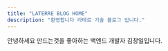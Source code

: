 ```yaml
---
title: "LATERRE BLOG HOME"
description: "환영합니다 라테르 기술 블로그 입니다."
---
```


안녕하세요 만드는것을 좋아하는 
백엔드 개발자 김창일입니다.
